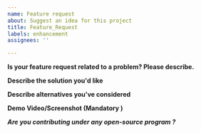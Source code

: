 ```yaml
---
name: Feature request
about: Suggest an idea for this project
title: Feature_Request
labels: enhancement
assignees: ''

---
```


**Is your feature request related to a problem? Please describe.**
<!-- A clear and concise description of what the problem is. -->

**Describe the solution you'd like**
<!-- A clear and concise description of what you want to happen. -->

**Describe alternatives you've considered**
<!-- A clear and concise description of any alternative solutions or features you've considered. -->


**Demo Video/Screenshot (Mandatory )**

***Are you contributing under any open-source program ?***
<!-- Mention it here-->

